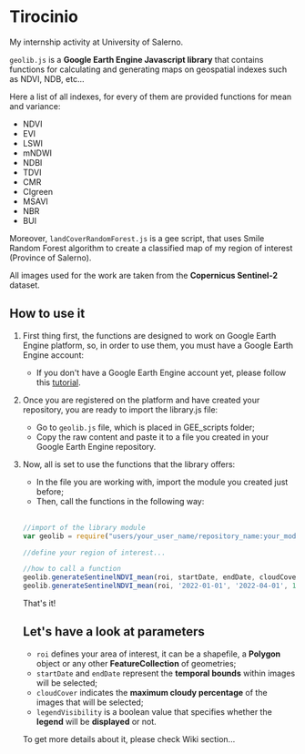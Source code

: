 # Tirocinio
My internship activity at University of Salerno.

```geolib.js``` is a **Google Earth Engine Javascript library** that contains functions for calculating and generating maps on geospatial indexes such as NDVI, NDB, etc...

Here a list of all indexes, for every of them are provided functions for mean and variance:
 - NDVI
 - EVI
 - LSWI
 - mNDWI
 - NDBI
 - TDVI
 - CMR
 - CIgreen
 - MSAVI
 - NBR
 - BUI


Moreover, ```landCoverRandomForest.js``` is a gee script, that uses Smile Random Forest algorithm to create a classified map of my region of interest (Province of Salerno).

All images used for the work are taken from the **Copernicus Sentinel-2** dataset.

## How to use it
1. First thing first, the functions are designed to work on Google Earth Engine platform, so, in order to use them, you must have a Google Earth Engine account:
   - If you don't have a Google Earth Engine account yet, please follow this [tutorial](https://developers.google.com/earth-engine/guides/access#a-role-in-a-cloud-project).
2. Once you are registered on the platform and have created your repository, you are ready to import the library.js file:
   - Go to ```geolib.js``` file, which is placed in GEE_scripts folder;
   - Copy the raw content and paste it to a file you created in your Google Earth Engine repository.
3. Now, all is set to use the functions that the library offers:
   - In the file you are working with, import the module you created just before;
   -  Then, call the functions in the following way: <br><br>
     ```javascript
     //import of the library module
     var geolib = require("users/your_user_name/repository_name:your_module_name");
     
     //define your region of interest...

     //how to call a function
     geolib.generateSentinelNDVI_mean(roi, startDate, endDate, cloudCover, legendVisibility);
     geolib.generateSentinelNDVI_mean(roi, '2022-01-01', '2022-04-01', 10, true);
     ```

   That's it!

   ## Let's have a look at parameters
   
   - ```roi``` defines your area of interest, it can be a shapefile, a **Polygon** object or any other **FeatureCollection** of geometries;
   - ```startDate``` and ```endDate``` represent the **temporal bounds** within images will be selected;
   - ```cloudCover``` indicates the **maximum cloudy percentage** of the images that will be selected;
   - ```legendVisibility``` is a boolean value that specifies whether the **legend** will be **displayed** or not.
   
   
   To get more details about it, please check Wiki section...
